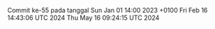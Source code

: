 Commit ke-55 pada tanggal Sun Jan 01 14:00 2023 +0100
Fri Feb 16 14:43:06 UTC 2024
Thu May 16 09:24:15 UTC 2024
